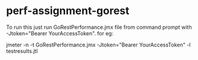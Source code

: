 # perf-assignment-gorest

To run this just run GoRestPerformance.jmx file from command prompt with -Jtoken="Bearer YourAccessToken". for eg:

jmeter -n -t GoRestPerformance.jmx -Jtoken="Bearer YourAccessToken" -l testresults.jtl
